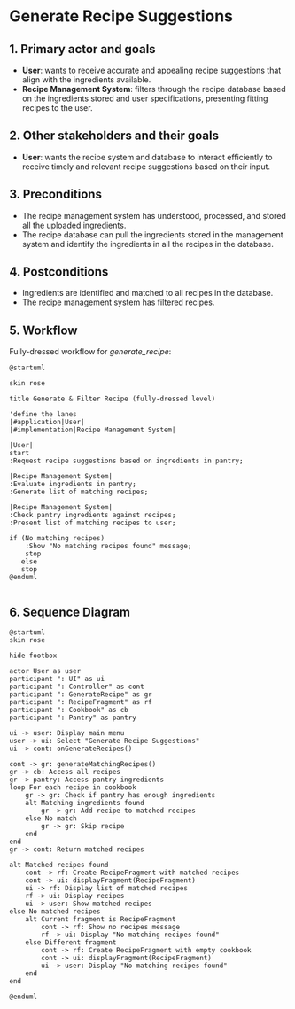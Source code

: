 # Generate Recipe Suggestions

## 1. Primary actor and goals
* __User__: wants to receive accurate and appealing recipe suggestions that align with the ingredients available.
* __Recipe Management System__:  filters through the recipe database based on the ingredients stored and user specifications, presenting fitting recipes to the user.


## 2. Other stakeholders and their goals

* __User__: wants the recipe system and database to interact efficiently to receive timely and relevant recipe suggestions based on their input.



## 3. Preconditions

* The recipe management system has understood, processed, and stored all the uploaded ingredients.
* The recipe database can pull the ingredients stored in the management system and identify the ingredients in all the recipes in the database.

## 4. Postconditions

* Ingredients are identified and matched to all recipes in the database.
* The recipe management system has filtered recipes.



## 5. Workflow

Fully-dressed workflow for _generate_recipe_:

```plantuml
@startuml

skin rose

title Generate & Filter Recipe (fully-dressed level)

'define the lanes
|#application|User|
|#implementation|Recipe Management System|

|User|
start
:Request recipe suggestions based on ingredients in pantry;

|Recipe Management System|
:Evaluate ingredients in pantry;
:Generate list of matching recipes;

|Recipe Management System|
:Check pantry ingredients against recipes;
:Present list of matching recipes to user;

if (No matching recipes)
    :Show "No matching recipes found" message;
    stop
   else
   stop
@enduml


```
## 6. Sequence Diagram

```plantuml
@startuml
skin rose

hide footbox

actor User as user
participant ": UI" as ui
participant ": Controller" as cont
participant ": GenerateRecipe" as gr
participant ": RecipeFragment" as rf
participant ": Cookbook" as cb
participant ": Pantry" as pantry

ui -> user: Display main menu
user -> ui: Select "Generate Recipe Suggestions"
ui -> cont: onGenerateRecipes()

cont -> gr: generateMatchingRecipes()
gr -> cb: Access all recipes
gr -> pantry: Access pantry ingredients
loop For each recipe in cookbook
    gr -> gr: Check if pantry has enough ingredients
    alt Matching ingredients found
        gr -> gr: Add recipe to matched recipes
    else No match
        gr -> gr: Skip recipe
    end
end
gr -> cont: Return matched recipes

alt Matched recipes found
    cont -> rf: Create RecipeFragment with matched recipes
    cont -> ui: displayFragment(RecipeFragment)
    ui -> rf: Display list of matched recipes
    rf -> ui: Display recipes
    ui -> user: Show matched recipes
else No matched recipes
    alt Current fragment is RecipeFragment
        cont -> rf: Show no recipes message
        rf -> ui: Display "No matching recipes found"
    else Different fragment
        cont -> rf: Create RecipeFragment with empty cookbook
        cont -> ui: displayFragment(RecipeFragment)
        ui -> user: Display "No matching recipes found"
    end
end

@enduml

```

